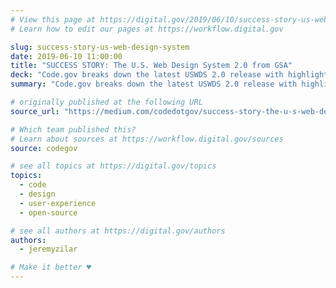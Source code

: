 ```yaml
---
# View this page at https://digital.gov/2019/06/10/success-story-us-web-design-system
# Learn how to edit our pages at https://workflow.digital.gov

slug: success-story-us-web-design-system
date: 2019-06-10 11:00:00
title: "SUCCESS STORY: The U.S. Web Design System 2.0 from GSA"
deck: "Code.gov breaks down the latest USWDS 2.0 release with highlights of the most important features that will help teams build better websites for the American public."
summary: "Code.gov breaks down the latest USWDS 2.0 release with highlights of the most important features that will help teams build better websites for the American public."

# originally published at the following URL
source_url: "https://medium.com/codedotgov/success-story-the-u-s-web-design-system-2-0-from-gsa-be66295b6e5f"

# Which team published this?
# Learn about sources at https://workflow.digital.gov/sources
source: codegov

# see all topics at https://digital.gov/topics
topics:
  - code
  - design
  - user-experience
  - open-source

# see all authors at https://digital.gov/authors
authors:
  - jeremyzilar

# Make it better ♥
---
```

